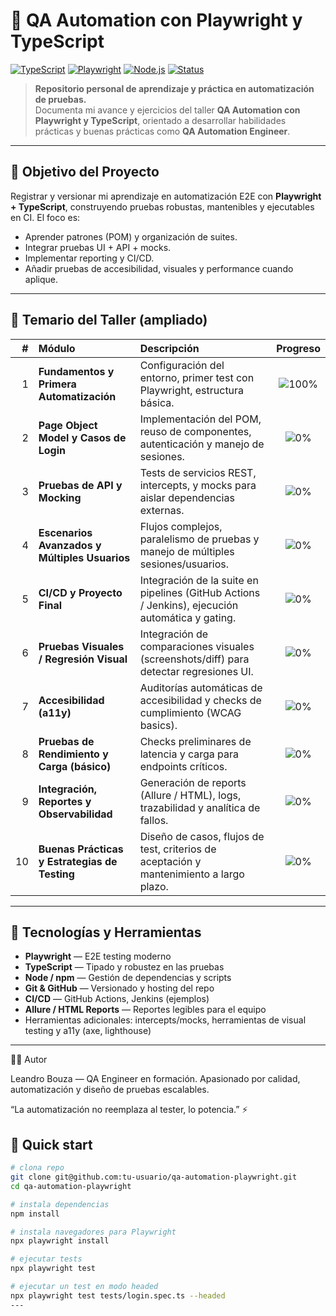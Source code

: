 # 🧪 QA Automation con Playwright y TypeScript

[![TypeScript](https://img.shields.io/badge/TypeScript-TS-blue?logo=typescript)](https://www.typescriptlang.org) [![Playwright](https://img.shields.io/badge/Playwright-Test-purple?logo=playwright)](https://playwright.dev) [![Node.js](https://img.shields.io/badge/Node.js-LTS-green?logo=node.js)](https://nodejs.org) [![Status](https://img.shields.io/badge/Status-In%20progress-orange)]()

> **Repositorio personal de aprendizaje y práctica en automatización de pruebas.**  
> Documenta mi avance y ejercicios del taller **QA Automation con Playwright y TypeScript**, orientado a desarrollar habilidades prácticas y buenas prácticas como **QA Automation Engineer**.

---

## 🎯 Objetivo del Proyecto

Registrar y versionar mi aprendizaje en automatización E2E con **Playwright + TypeScript**, construyendo pruebas robustas, mantenibles y ejecutables en CI. El foco es:
- Aprender patrones (POM) y organización de suites.
- Integrar pruebas UI + API + mocks.
- Implementar reporting y CI/CD.
- Añadir pruebas de accesibilidad, visuales y performance cuando aplique.

---

## 🧭 Temario del Taller (ampliado)

| # | Módulo | Descripción | Progreso |
|---:|:--|:--|:--:|
| 1 | **Fundamentos y Primera Automatización** | Configuración del entorno, primer test con Playwright, estructura básica. | ![100%](https://img.shields.io/badge/Progreso-100%25-brightgreen) |
| 2 | **Page Object Model y Casos de Login** | Implementación del POM, reuso de componentes, autenticación y manejo de sesiones. | ![0%](https://img.shields.io/badge/Progreso-0%25-lightgrey) |
| 3 | **Pruebas de API y Mocking** | Tests de servicios REST, intercepts, y mocks para aislar dependencias externas. | ![0%](https://img.shields.io/badge/Progreso-0%25-lightgrey) |
| 4 | **Escenarios Avanzados y Múltiples Usuarios** | Flujos complejos, paralelismo de pruebas y manejo de múltiples sesiones/usuarios. | ![0%](https://img.shields.io/badge/Progreso-0%25-lightgrey) |
| 5 | **CI/CD y Proyecto Final** | Integración de la suite en pipelines (GitHub Actions / Jenkins), ejecución automática y gating. | ![0%](https://img.shields.io/badge/Progreso-0%25-lightgrey) |
| 6 | **Pruebas Visuales / Regresión Visual** | Integración de comparaciones visuales (screenshots/diff) para detectar regresiones UI. | ![0%](https://img.shields.io/badge/Progreso-0%25-lightgrey) |
| 7 | **Accesibilidad (a11y)** | Auditorías automáticas de accesibilidad y checks de cumplimiento (WCAG basics). | ![0%](https://img.shields.io/badge/Progreso-0%25-lightgrey) |
| 8 | **Pruebas de Rendimiento y Carga (básico)** | Checks preliminares de latencia y carga para endpoints críticos. | ![0%](https://img.shields.io/badge/Progreso-0%25-lightgrey) |
| 9 | **Integración, Reportes y Observabilidad** | Generación de reports (Allure / HTML), logs, trazabilidad y analítica de fallos. | ![0%](https://img.shields.io/badge/Progreso-0%25-lightgrey) |
|10 | **Buenas Prácticas y Estrategias de Testing** | Diseño de casos, flujos de test, criterios de aceptación y mantenimiento a largo plazo. | ![0%](https://img.shields.io/badge/Progreso-0%25-lightgrey) |

---

## 🧰 Tecnologías y Herramientas

- **Playwright** — E2E testing moderno  
- **TypeScript** — Tipado y robustez en las pruebas  
- **Node / npm** — Gestión de dependencias y scripts  
- **Git & GitHub** — Versionado y hosting del repo  
- **CI/CD** — GitHub Actions, Jenkins (ejemplos)  
- **Allure / HTML Reports** — Reportes legibles para el equipo  
- Herramientas adicionales: intercepts/mocks, herramientas de visual testing y a11y (axe, lighthouse)

---

🧙‍♂️ Autor

Leandro Bouza — QA Engineer en formación.
Apasionado por calidad, automatización y diseño de pruebas escalables.

“La automatización no reemplaza al tester, lo potencia.” ⚡

## 🚀 Quick start

```bash
# clona repo
git clone git@github.com:tu-usuario/qa-automation-playwright.git
cd qa-automation-playwright

# instala dependencias
npm install

# instala navegadores para Playwright
npx playwright install

# ejecutar tests
npx playwright test

# ejecutar un test en modo headed
npx playwright test tests/login.spec.ts --headed
---

